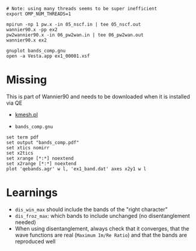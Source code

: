 ```
# Note: using many threads seems to be super inefficient
export OMP_NUM_THREADS=1 

mpirun -np 1 pw.x -in 05_nscf.in | tee 05_nscf.out
wannier90.x -pp ex2
pw2wannier90.x -in 06_pw2wan.in | tee 06_pw2wan.out
wannier90.x ex2

gnuplot bands_comp.gnu
open -a Vesta.app ex1_00001.xsf
```


# Missing

This is part of Wannier90 and needs to be downloaded when it is installed via QE

 * [kmesh.pl](https://raw.githubusercontent.com/wannier-developers/wannier90/develop/utility/kmesh.pl)

 * `bands_comp.gnu`
```
set term pdf
set output "bands_comp.pdf"
set xtics nomirr
set x2tics
set xrange [*:*] noextend
set x2range [*:*] noextend
plot 'qebands.agr' w l, 'ex1_band.dat' axes x2y1 w l
```


# Learnings

 * `dis_win_max` should include the bands of the "right character"
 * `dis_froz_max`: which bands to include unchanged (no disentanglement needed)
 * When using disentanglement, always check that it converges, that the wave functions are real (`Maximum Im/Re Ratio`) and that the bands are reproduced well
